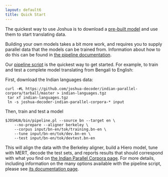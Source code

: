 ```yaml
---
layout: default6
title: Quick Start
---
```


The quickest way to use Joshua is to download a
[pre-built model](/language-packs/) and use them to start translating data.

Building your own models takes a bit more work, and requires you to
supply parallel data that the models can be trained from. Information
about how to do this can be found in [the pipeline documentation](/6.0/pipeline.html).

Our <a href="pipeline.html">pipeline script</a> is the quickest way to get started. For example, to
train and test a complete model translating from Bengali to English:

First, download the Indian languages data:
   
    curl -#L https://github.com/joshua-decoder/indian-parallel-corpora/tarball/master > indian-languages.tgz
     tar xf indian-languages.tgz
     ln -s joshua-decoder-indian-parallel-corpora-* input

Then, train and test a model

    $JOSHUA/bin/pipeline.pl --source bn --target en \
        --no-prepare --aligner berkeley \
        --corpus input/bn-en/tok/training.bn-en \
        --tune input/bn-en/tok/dev.bn-en \
        --test input/bn-en/tok/devtest.bn-en

This will align the data with the Berkeley aligner, build a Hiero model, tune with MERT, decode the
test sets, and reports results that should correspond with what you find on <a
href="/indian-parallel-corpora/">the Indian Parallel Corpora page</a>. For
more details, including information on the many options available with the pipeline script, please
see <a href="pipeline.html">its documentation page</a>.

